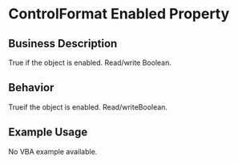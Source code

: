 # ControlFormat Enabled Property

## Business Description
True if the object is enabled. Read/write Boolean.

## Behavior
Trueif the object is enabled. Read/writeBoolean.

## Example Usage
No VBA example available.